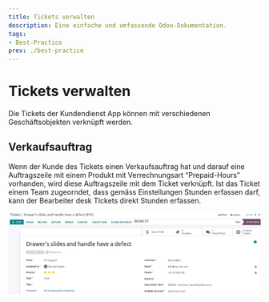 ```yaml
---
title: Tickets verwalten
description: Eine einfache und umfassende Odoo-Dokumentation.
tags:
- Best-Practice
prev: ./best-practice
---
```


# Tickets verwalten

Die Tickets der Kundendienst App können mit verschiedenen Geschäftsobjekten verknüpft werden.

## Verkaufsauftrag

Wenn der Kunde des Tickets einen Verkaufsauftrag hat und darauf eine Auftragszeile mit einem Produkt mit Verrechnungsart “Prepaid-Hours” vorhanden, wird diese Auftragszeile mit dem Ticket verknüpft. Ist das Ticket einem Team zugeorndet, dass gemäss Einstellungen Stunden erfassen darf, kann der Bearbeiter desk TIckets direkt Stunden erfassen.

![](attachments/Best%20Practice%20Tickets%20verlinken%20Verkaufsauftrag.png)